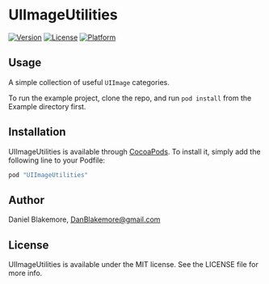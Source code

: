 # UIImageUtilities

[![Version](https://img.shields.io/cocoapods/v/UIImageUtilities.svg?style=flat)](http://cocoapods.org/pods/UIImageUtilities)
[![License](https://img.shields.io/cocoapods/l/UIImageUtilities.svg?style=flat)](http://cocoapods.org/pods/UIImageUtilities)
[![Platform](https://img.shields.io/cocoapods/p/UIImageUtilities.svg?style=flat)](http://cocoapods.org/pods/UIImageUtilities)

## Usage

A simple collection of useful `UIImage` categories.

To run the example project, clone the repo, and run `pod install` from the Example directory first.

## Installation

UIImageUtilities is available through [CocoaPods](http://cocoapods.org). To install
it, simply add the following line to your Podfile:

```ruby
pod "UIImageUtilities"
```

## Author

Daniel Blakemore, DanBlakemore@gmail.com

## License

UIImageUtilities is available under the MIT license. See the LICENSE file for more info.
